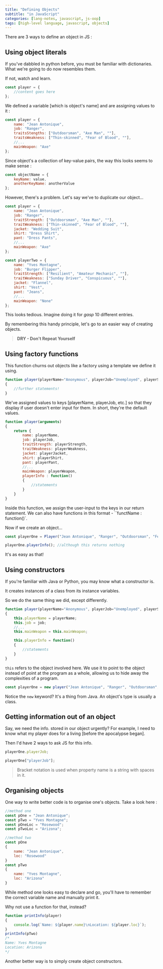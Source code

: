 ```yaml
---
title: "Defining Objects"
subtitle: "in JavaScript"
categories: [lang-notes, javascript, js-oop]
tags: [high-level language, javascript, objects]
---
```


There are 3 ways to define an object in JS :

## Using object literals

If you've dabbled in python before, you must be familiar with dictionaries. What we're going to do now resembles them.

If not, watch and learn.

```js
const player = {
    //content goes here
};
```

We defined a variable [which is object's name] and are assigning values to it :

```js
const player = {
    name: "Jean Antonique",
    job: "Ranger",
    traitsStengths: ["Outdoorsman", "Axe Man", ""],
    traitsWeakness: ["Thin-skinned", "Fear of Blood", ""],
    //...
    mainWeapon: "Axe"
};
```

Since object's a collection of key-value pairs, the way this looks seems to make sense :

```js
const objectName = {
    keyName: value,
    anotherKeyName: anotherValue
};
```

However, there's a problem. Let's say we've to duplicate our object...

```js
const player = {
    name: "Jean Antonique",
    job: "Ranger",
    traitStrength: ["Outdoorsman", "Axe Man", ""],
    traitWeakness: ["Thin-skinned", "Fear of Blood", ""],
    jacket: "Wedding Suit",
    shirt: "Dress Shirt",
    pant: "Dress Pants",
    //...
    mainWeapon: "Axe"
};

const playerTwo = {
    name: "Yves Montagne",
    job: "Burger Flipper",
    traitStrength: ["Resilient", "Amateur Mechanic", ""],
    traitWeakness: ["Sunday Driver", "Conspicuous", ""],
    jacket: "Flannel",
    shirt: "Vest",
    pant: "Jeans",
    //...
    mainWeapon: "None"
};
```

This looks tedious. Imagine doing it for *gasp* 10 different entries.

By remembering this handy principle, let's go to an easier way of creating objects.

> **DRY - Don't Repeat Yourself**

## Using factory functions

This function churns out objects like a factory using a template we define it using.

```js
function player(playerName="Anonymous", playerJob="Unemployed", playerStrength, playerWeakness, playerJacket="None", playerShirt="Dress Shirt", playerPant="Jeans", playerWeapon="None")
{
    //further statements!
}
```

We've assigned values to keys [playerName, playerJob, etc.] so that they display if user doesn't enter input for them. In short, they're the default values.

```js
function player(arguments)
{
    return {
        name: playerName,
        job: playerJob,
        traitStrength: playerStrength,
        traitWeakness: playerWeakness,
        jacket: playerJacket,
        shirt: playerShirt,
        pant: playerPant,
        //...
        mainWeapon: playerWeapon,
        playerInfo : function()
        {
            //statements
        }
    }
}
```

Inside this function, we assign the user-input to the keys in our return statement. We can also have functions in this format - ``functName : function()`.

Now if we create an object...

```js
const playerOne = Player("Jean Antonique", "Ranger", "Outdoorsman", "Fear of Blood", "Wedding Suit", "Dress Shirt", "Dress Pants", "Axe");

playerOne.playerInfo(); //although this returns nothing
```

It's as easy as that!

## Using constructors

If you're familiar with Java or Python, you may know what a constructor is.

It creates instances of a class from its instance variables.

So we do the same thing we did, except differently.

```js
function player(playerName="Anonymous", playerJob="Unemployed", playerStrength, playerWeakness, playerJacket="None", playerShirt="Dress Shirt", playerPant="Jeans", playerWeapon="None")
{
    this.playerName = playerName;
    this.job = job;
    //...
    this.mainWeapon = this.mainWeapon;

    this.playerInfo = function()
    {
        //statements
    }
}
```

`this` refers to the object involved here. We use it to point to the object instead of point at the program as a whole, allowing us to hide away the complexities of a program.

```js
const playerOne = new player("Jean Antonique", "Ranger", "Outdoorsman", "Fear of Blood", "Wedding Suit", "Dress Shirt", "Dress Pants", "Axe");
```

Notice the `new` keyword? It's a thing from Java. An object's type is usually a class.

## Getting information out of an object

Say, we need the info. stored in our object urgently? For example, I need to know what my player does for a living [before the apocalypse began].

Then I'd have 2 ways to ask JS for this info.

```js
playerOne.playerJob;

playerOne["playerJob"];
```

> Bracket notation is used when property name is a string with spaces in it.

## Organising objects

One way to write better code is to organise one's objects. Take a look here :

```js
//method one
const pOne = "Jean Antonique";
const pTwo = "Yves Montagne";
const pOneLoc = "Rosewood";
const pTwoLoc = "Arizona";
```

```js
//method two
const pOne
{
    name: "Jean Antonique",
    loc: "Rosewood"
}
const pTwo
{
    name: "Yves Montagne",
    loc: "Arizona"
}
```

While method one looks easy to declare and go, you'll have to remember the correct variable name and manually print it.

Why not use a function for that, instead?

```js
function printInfo(player)
{
    console.log(`Name: ${player.name}\nLocation: ${player.loc}`);
}
printInfo(pTwo)
/*
Name: Yves Montagne
Location: Arizona
*/
```

Another better way is to simply create object constructors.
